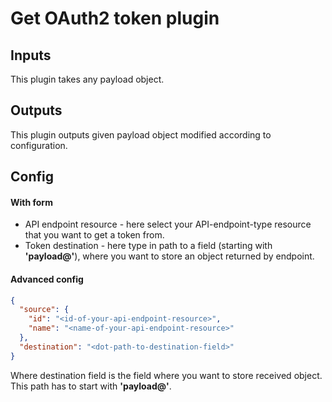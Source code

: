 # Get OAuth2 token plugin

## Inputs
This plugin takes any payload object.

## Outputs
This plugin outputs given payload object modified according to configuration.

## Config

#### With form
- API endpoint resource - here select your API-endpoint-type resource that you
want to get a token from.
- Token destination - here type in path to a field (starting with **'payload@'**),
where you want to store an object returned by endpoint.

#### Advanced config
```json
{
  "source": {
    "id": "<id-of-your-api-endpoint-resource>",
    "name": "<name-of-your-api-endpoint-resource>"
  },
  "destination": "<dot-path-to-destination-field>"
}
```
Where destination field is the field where you want to store received object. This path
has to start with **'payload@'**.